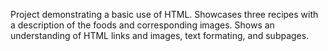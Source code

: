 Project demonstrating a basic use of HTML. Showcases three recipes
with a description of the foods and corresponding images. Shows an 
understanding of HTML links and images, text formating, and subpages.